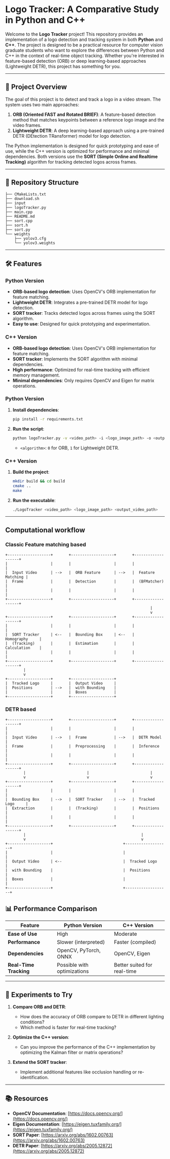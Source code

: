 # Logo Tracker: A Comparative Study in Python and C++

Welcome to the **Logo Tracker** project! This repository provides an implementation of a logo detection and tracking system in both **Python** and **C++**. The project is designed to be a practical resource for computer vision graduate students who want to explore the differences between Python and C++ in the context of real-time object tracking. Whether you're interested in feature-based detection (ORB) or deep learning-based approaches (Lightweight DETR), this project has something for you.

---

## 🚀 **Project Overview**

The goal of this project is to detect and track a logo in a video stream. The system uses two main approaches:
1. **ORB (Oriented FAST and Rotated BRIEF)**: A feature-based detection method that matches keypoints between a reference logo image and the video frames.
2. **Lightweight DETR**: A deep learning-based approach using a pre-trained DETR (DEtection TRansformer) model for logo detection.

The Python implementation is designed for quick prototyping and ease of use, while the C++ version is optimized for performance and minimal dependencies. Both versions use the **SORT (Simple Online and Realtime Tracking)** algorithm for tracking detected logos across frames.

---

## 📂 **Repository Structure**

```
├── CMakeLists.txt
├── download.sh
├── input
├── logoTracker.py
├── main.cpp
├── README.md
├── sort.cpp
├── sort.h
├── sort.py
└── weights
    ├── yolov3.cfg
    └── yolov3.weights
```

---

## 🛠️ **Features**

### **Python Version**
- **ORB-based logo detection**: Uses OpenCV's ORB implementation for feature matching.
- **Lightweight DETR**: Integrates a pre-trained DETR model for logo detection.
- **SORT tracker**: Tracks detected logos across frames using the SORT algorithm.
- **Easy to use**: Designed for quick prototyping and experimentation.

### **C++ Version**
- **ORB-based logo detection**: Uses OpenCV's ORB implementation for feature matching.
- **SORT tracker**: Implements the SORT algorithm with minimal dependencies.
- **High performance**: Optimized for real-time tracking with efficient memory management.
- **Minimal dependencies**: Only requires OpenCV and Eigen for matrix operations.

### **Python Version**
1. **Install dependencies**:
   ```bash
   pip install -r requirements.txt
   ```
2. **Run the script**:
   ```bash
   python logoTracker.py -v <video_path> -i <logo_image_path> -o <output_video_path> -a <algorithm>
   ```
   - `<algorithm>`: `0` for ORB, `1` for Lightweight DETR.

### **C++ Version**
1. **Build the project**:
   ```bash
   mkdir build && cd build
   cmake ..
   make
   ```
2. **Run the executable**:
   ```bash
   ./LogoTracker <video_path> <logo_image_path> <output_video_path>
   ```

---

## Computational workflow

### Classic Feature matching based
```
+-------------------+       +-------------------+       +-------------------+
|                   |       |                   |       |                   |
|  Input Video      | -->   |  ORB Feature      | -->   |  Feature Matching |
|  Frame            |       |  Detection        |       |  (BFMatcher)      |
|                   |       |                   |       |                   |
+-------------------+       +-------------------+       +-------------------+
                                                                |
                                                                v
+-------------------+       +-------------------+       +-------------------+
|                   |       |                   |       |                   |
|  SORT Tracker     | <--   |  Bounding Box     | <--   |    Homography     |
|  (Tracking)       |       |  Estimation       |       |    Calculation    |
|                   |       |                   |       |                   |
+-------------------+       +-------------------+       +-------------------+
        |                                                  
        v                                                  
+-------------------+       +-------------------+ 
|  Tracked Logo     |       |  Output Video     | 
|  Positions        | -->   |  with Bounding    | 
|                   |       |  Boxes            |  
+-------------------+       +-------------------+ 

```
### DETR based

```
+-------------------+       +-------------------+       +-------------------+
|                   |       |                   |       |                   |
|  Input Video      | -->   |  Frame            | -->   |  DETR Model       |
|  Frame            |       |  Preprocessing    |       |  Inference        |
|                   |       |                   |       |                   |
+-------------------+       +-------------------+       +-------------------+
        |                           |                           |
        v                           v                           v
+-------------------+       +-------------------+       +-------------------+
|                   |       |                   |       |                   |
|  Bounding Box     | -->   |  SORT Tracker     | -->   |  Tracked Logo     |
|  Extraction       |       |  (Tracking)       |       |  Positions        |
|                   |       |                   |       |                   |
+-------------------+       +-------------------+       +-------------------+
        |                                                   |
        v                                                   v
+-------------------+                               +-------------------+
|                   |                               |                   |
|  Output Video     | <--                           |  Tracked Logo     |
|  with Bounding    |                               |  Positions        |
|  Boxes            |                               |                   |
+-------------------+                               +-------------------+
```

## 📊 **Performance Comparison**

| Feature                | Python Version          | C++ Version            |
|------------------------|-------------------------|------------------------|
| **Ease of Use**        | High                   | Moderate               |
| **Performance**        | Slower (interpreted)   | Faster (compiled)      |
| **Dependencies**       | OpenCV, PyTorch, ONNX  | OpenCV, Eigen          |
| **Real-Time Tracking** | Possible with optimizations | Better suited for real-time |

---

## 🧪 **Experiments to Try**

1. **Compare ORB and DETR**:
   - How does the accuracy of ORB compare to DETR in different lighting conditions?
   - Which method is faster for real-time tracking?

2. **Optimize the C++ version**:
   - Can you improve the performance of the C++ implementation by optimizing the Kalman filter or matrix operations?

3. **Extend the SORT tracker**:
   - Implement additional features like occlusion handling or re-identification.

---

## 📚 **Resources**

- **OpenCV Documentation**: [https://docs.opencv.org/](https://docs.opencv.org/)
- **Eigen Documentation**: [https://eigen.tuxfamily.org/](https://eigen.tuxfamily.org/)
- **SORT Paper**: [https://arxiv.org/abs/1602.00763](https://arxiv.org/abs/1602.00763)
- **DETR Paper**: [https://arxiv.org/abs/2005.12872](https://arxiv.org/abs/2005.12872)

